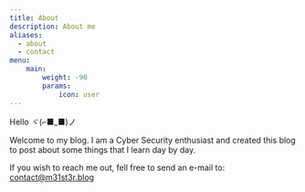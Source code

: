 ```yaml
---
title: About
description: About me
aliases:
  - about
  - contact
menu:
    main: 
        weight: -90
        params:
            icon: user
---
```


Hello ヾ(⌐■_■)ノ

Welcome to my blog. I am a Cyber Security enthusiast and created this blog to post about some things that I learn day by day.

If you wish to reach me out, fell free to send an e-mail to: contact@m31st3r.blog